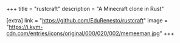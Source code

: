 +++
title = "rustcraft"
description = "A Minecraft clone in Rust"

[extra]
link = "https://github.com/EduRenesto/rustcraft"
image = "https://i.kym-cdn.com/entries/icons/original/000/020/002/memeeman.jpg"
+++

